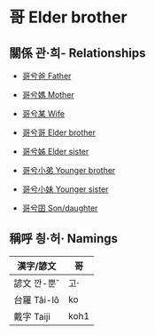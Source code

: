 # 哥 Elder brother

## 關係 관·희- Relationships

- [哥兮爸 Father](member2.md)

- [哥兮媽 Mother](member3.md)

- [哥兮某 Wife](member21.md)

- [哥兮哥 Elder brother](member4.md)

- [哥兮姊 Elder sister](member5.md)

- [哥兮小弟 Younger brother](member6.md)

- [哥兮小妹 Younger sister](member7.md)

- [哥兮囝 Son/daughter](member22.md)



## 稱呼 칑·허· Namings

漢字/諺文 | 哥
--- | ---
諺文 깐-뿐ˆ | 고·
台羅 Tâi-lô | ko
戴字 Taiji | koh1


